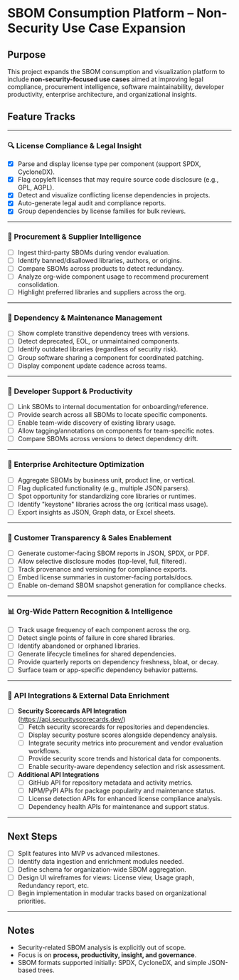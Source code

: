 # SBOM Consumption Platform – Non-Security Use Case Expansion

## Purpose

This project expands the SBOM consumption and visualization platform to include **non-security-focused use cases** aimed at improving legal compliance, procurement intelligence, software maintainability, developer productivity, enterprise architecture, and organizational insights.

## Feature Tracks

---

### 🔍 License Compliance & Legal Insight

- [x] Parse and display license type per component (support SPDX, CycloneDX).
- [x] Flag copyleft licenses that may require source code disclosure (e.g., GPL, AGPL).
- [x] Detect and visualize conflicting license dependencies in projects.
- [x] Auto-generate legal audit and compliance reports.
- [x] Group dependencies by license families for bulk reviews.

---

### 🛒 Procurement & Supplier Intelligence

- [ ] Ingest third-party SBOMs during vendor evaluation.
- [ ] Identify banned/disallowed libraries, authors, or origins.
- [ ] Compare SBOMs across products to detect redundancy.
- [ ] Analyze org-wide component usage to recommend procurement consolidation.
- [ ] Highlight preferred libraries and suppliers across the org.

---

### 🧱 Dependency & Maintenance Management

- [ ] Show complete transitive dependency trees with versions.
- [ ] Detect deprecated, EOL, or unmaintained components.
- [ ] Identify outdated libraries (regardless of security risk).
- [ ] Group software sharing a component for coordinated patching.
- [ ] Display component update cadence across teams.

---

### 👷 Developer Support & Productivity

- [ ] Link SBOMs to internal documentation for onboarding/reference.
- [ ] Provide search across all SBOMs to locate specific components.
- [ ] Enable team-wide discovery of existing library usage.
- [ ] Allow tagging/annotations on components for team-specific notes.
- [ ] Compare SBOMs across versions to detect dependency drift.

---

### 🧠 Enterprise Architecture Optimization

- [ ] Aggregate SBOMs by business unit, product line, or vertical.
- [ ] Flag duplicated functionality (e.g., multiple JSON parsers).
- [ ] Spot opportunity for standardizing core libraries or runtimes.
- [ ] Identify "keystone" libraries across the org (critical mass usage).
- [ ] Export insights as JSON, Graph data, or Excel sheets.

---

### 🤝 Customer Transparency & Sales Enablement

- [ ] Generate customer-facing SBOM reports in JSON, SPDX, or PDF.
- [ ] Allow selective disclosure modes (top-level, full, filtered).
- [ ] Track provenance and versioning for compliance exports.
- [ ] Embed license summaries in customer-facing portals/docs.
- [ ] Enable on-demand SBOM snapshot generation for compliance checks.

---

### 📊 Org-Wide Pattern Recognition & Intelligence

- [ ] Track usage frequency of each component across the org.
- [ ] Detect single points of failure in core shared libraries.
- [ ] Identify abandoned or orphaned libraries.
- [ ] Generate lifecycle timelines for shared dependencies.
- [ ] Provide quarterly reports on dependency freshness, bloat, or decay.
- [ ] Surface team or app-specific dependency behavior patterns.

---

### 🔌 API Integrations & External Data Enrichment

- [ ] **Security Scorecards API Integration** (https://api.securityscorecards.dev/)
  - [ ] Fetch security scorecards for repositories and dependencies.
  - [ ] Display security posture scores alongside dependency analysis.
  - [ ] Integrate security metrics into procurement and vendor evaluation workflows.
  - [ ] Provide security score trends and historical data for components.
  - [ ] Enable security-aware dependency selection and risk assessment.
- [ ] **Additional API Integrations**
  - [ ] GitHub API for repository metadata and activity metrics.
  - [ ] NPM/PyPI APIs for package popularity and maintenance status.
  - [ ] License detection APIs for enhanced license compliance analysis.
  - [ ] Dependency health APIs for maintenance and support status.

---

## Next Steps

- [ ] Split features into MVP vs advanced milestones.
- [ ] Identify data ingestion and enrichment modules needed.
- [ ] Define schema for organization-wide SBOM aggregation.
- [ ] Design UI wireframes for views: License view, Usage graph, Redundancy report, etc.
- [ ] Begin implementation in modular tracks based on organizational priorities.

---

## Notes

- Security-related SBOM analysis is explicitly out of scope.
- Focus is on **process, productivity, insight, and governance**.
- SBOM formats supported initially: SPDX, CycloneDX, and simple JSON-based trees.

